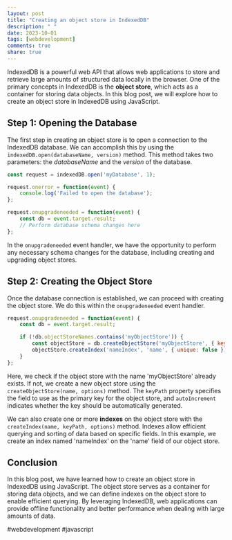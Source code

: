 ```yaml
---
layout: post
title: "Creating an object store in IndexedDB"
description: " "
date: 2023-10-01
tags: [webdevelopment]
comments: true
share: true
---
```


IndexedDB is a powerful web API that allows web applications to store and retrieve large amounts of structured data locally in the browser. One of the primary concepts in IndexedDB is the **object store**, which acts as a container for storing data objects. In this blog post, we will explore how to create an object store in IndexedDB using JavaScript.

## Step 1: Opening the Database ##

The first step in creating an object store is to open a connection to the IndexedDB database. We can accomplish this by using the `indexedDB.open(databaseName, version)` method. This method takes two parameters: the *databaseName* and the *version* of the database.

```javascript
const request = indexedDB.open('myDatabase', 1);

request.onerror = function(event) {
    console.log('Failed to open the database');
};

request.onupgradeneeded = function(event) {
    const db = event.target.result;
    // Perform database schema changes here
};
```

In the `onupgradeneeded` event handler, we have the opportunity to perform any necessary schema changes for the database, including creating and upgrading object stores.

## Step 2: Creating the Object Store ##

Once the database connection is established, we can proceed with creating the object store. We do this within the `onupgradeneeded` event handler.

```javascript
request.onupgradeneeded = function(event) {
    const db = event.target.result;

    if (!db.objectStoreNames.contains('myObjectStore')) {
        const objectStore = db.createObjectStore('myObjectStore', { keyPath: 'id', autoIncrement: true });
        objectStore.createIndex('nameIndex', 'name', { unique: false });
    }
};
```

Here, we check if the object store with the name 'myObjectStore' already exists. If not, we create a new object store using the `createObjectStore(name, options)` method. The `keyPath` property specifies the field to use as the primary key for the object store, and `autoIncrement` indicates whether the key should be automatically generated.

We can also create one or more **indexes** on the object store with the `createIndex(name, keyPath, options)` method. Indexes allow efficient querying and sorting of data based on specific fields. In this example, we create an index named 'nameIndex' on the 'name' field of our object store.

## Conclusion ##

In this blog post, we have learned how to create an object store in IndexedDB using JavaScript. The object store serves as a container for storing data objects, and we can define indexes on the object store to enable efficient querying. By leveraging IndexedDB, web applications can provide offline functionality and better performance when dealing with large amounts of data.

#webdevelopment #javascript